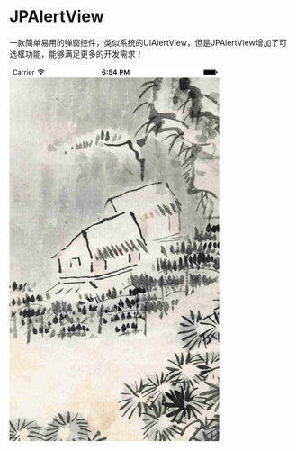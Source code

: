 # JPAlertView
一款简单易用的弹窗控件，类似系统的UIAlertView，但是JPAlertView增加了可选框功能，能够满足更多的开发需求！

![image](https://github.com/JaryPan/JPAlertView/blob/master/JPAlertView.gif)

